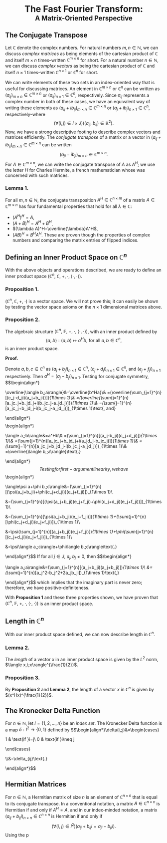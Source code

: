 <div style="text-align: center;">
  <h1 style="margin: 0; font-weight: bold;">The Fast Fourier Transform:</h1>
  <h2 style="margin: 0;">A Matrix-Oriented Perspective</h2>
</div>

## The Conjugate Transpose

Let $\mathbb{C}$ denote the complex numbers. For natural numbers $m,n\in\mathbb{N}$, we can discuss *complex matrices* as being elements of the cartesian product of $\mathbb{C}$ and itself $m\times n$ times–written $\mathbb{C}^{m\times n}$ for short. For a natural number $n\in\mathbb{N}$, we can discuss *complex vectors* as being the cartesian product of $\mathbb{C}$ and itself $n\times 1$ times–written $\mathbb{C}^{n\times 1}$ or $\mathbb{C}^{n}$ for short. 

We can write elements of these two sets in an index-oriented way that is useful for discussing matrices. An element in $\mathbb{C}^{m\times n}$ or $\mathbb{C}^{n}$ can be written as $(a_{ij})_{m\times n}\in \mathbb{C}^{m\times n}$ or $(a_{ij})_{n\times1}\in \mathbb{C}^n$, respectively. Since $a_{ij}$ represents a complex number in both of these cases, we have an equivalent way of writing these elements as  $(a_{ij}+ib_{ij})_{m\times n}\in \mathbb{C}^{m\times n}$ or $(a_{j}+ib_{j})_{n\times1}\in \mathbb{C}^n$, respectively–where
$$(\forall(i,j)\in I\times J)((a_{ij},\;b_{ij})\in\mathbb{R}^2)\text{.}$$
Now, we have a strong descriptive footing to describe complex vectors and matrices efficiently. The *conjugate transpose* of a matrix or a vector in $(a_{ij}+ib_{ij})_{m\times n}\in \mathbb{C}^{m\times n}$ can be written
$$(a_{ji}-ib_{ji})_{m\times n}\in \mathbb{C}^{m\times n}\text{.}$$
For $A\in\mathbb{C}^{m\times n}$, we can write the conjugate transpose of $A$ as $A^H$; we use the letter $H$ for Charles Hermite, a french mathematician whose was concerned with such matrices.

### Lemma 1.

For all $m,n\in\mathbb{N}$, the conjugate transposition $A^H\in\mathbb{C}^{n\times m}$ of a matrix $A\in\mathbb{C}^{m\times n}$ has four fundamental properties that hold for all $\lambda\in\mathbb{C}$:
- $(A^H)^H=A$,
- $(A+B)^H=A^H+B^H$,
- $(\lambda A)^H=\overline{\lambda}A^H$,
- $(AB)^H=B^HA^H$.
These are proven though the properties of complex numbers and comparing the matrix entries of flipped indices.

## Defining an Inner Product Space on $\mathbb{C}^n$

With the above objects and operations described, we are ready to define an inner product space $(\mathbb{C}^n,\;\mathbb{C},\;+,\;\cdot,\;\langle\cdot,\;\cdot\rangle)$. 

### Proposition 1.

$(\mathbb{C}^n,\;\mathbb{C},\;+,\;\cdot)$ is a vector space. We will not prove this; it can easily be shown by testing the vector space axioms on the $n\times 1$ dimensional matrices above.

### Proposition 2.

The algebraic structure $(\mathbb{C}^n,\;\mathbb{F},\;+,\;\cdot,\;\langle\cdot,\;\cdot\rangle)$, with an inner product defined by
$$\langle a,\;b\rangle:(a,b)\mapsto a^Hb\text{, for all }a,b\in\mathbb{C}^n\text{,}$$
is an inner product space.

**Proof.**

Denote $a,b,c\in\mathbb{C}^n$ as $(a_{j}+b_{j}i)_{n\times 1}\in\mathbb{C}^n$, $(c_{j}+d_{j}i)_{n\times 1}\in\mathbb{C}^n$, and $(e_j+f_ji)_{n\times 1}$ respectively. Then $a^H=(a_{j}-b_{j}i)_{n\times 1}$. Testing for conjugate symmetry, 
$$\begin{align*}

\overline{\langle b,\;a\rangle}&=\overline{b^Ha}\\&
=(\overline{\sum_{j=1}^{n}[(c_j-d_ji)(a_j+b_ji)}])_{1\times 1}\\&
=(\overline{\sum_{j=1}^{n}[a_jc_j+b_jd_j+i(b_jc_j-a_jd_j)]})_{1\times 1}\\&
=(\sum_{j=1}^{n}[a_jc_j+b_jd_j-i(b_jc_j-a_jd_j)])_{1\times 1}\text{, and}

\end{align*}$$
$$\begin{align*}

\langle a,\;b\rangle&=a^Hb\\&
=(\sum_{j=1}^{n}[(a_j-b_ji)(c_j+d_ji)])_{1\times 1}\\&
=(\sum_{j=1}^{n}[a_jc_j+b_jd_j+i(a_jd_j-b_jc_j)])_{1\times 1}\\&
=(\sum_{j=1}^{n}[a_jc_j+b_jd_j-i(b_jc_j-a_jd_j)])_{1\times 1}\\&
=\overline{\langle b,\;a\rangle}\text{.}

\end{align*}$$
Testing for first-argument linearity, we have
$$\begin{align*}

\langle\psi a+\phi b,\;c\rangle&=(\sum_{j=1}^{n}[(\psi(a_j+b_ji)+\phi(c_j+d_ji))(e_j+f_ji)])_{1\times 1}\\

&=(\sum_{j=1}^{n}[(\psi(a_j+b_ji)(e_j+f_ji)+\phi(c_j+d_ji)(e_j+f_ji))])_{1\times 1}\\

&=(\sum_{j=1}^{n}[\psi(a_j+b_ji)(e_j+f_ji)])_{1\times 1}+(\sum_{j=1}^{n}[\phi(c_j+d_ji)(e_j+f_ji)])_{1\times 1}\\

&=\psi(\sum_{j=1}^{n}[(a_j+b_ji)(e_j+f_ji)])_{1\times 1}+\phi(\sum_{j=1}^{n}[(c_j+d_ji)(e_j+f_ji)])_{1\times 1}\\

&=\psi\langle a,\;c\rangle+\phi\langle b,\;c\rangle\text{.}

\end{align*}$$
If for all $j\in J$, $a_j,b_j\neq 0$, then
$$\begin{align*}

\langle a,\;a\rangle&=(\sum_{j=1}^{n}[(a_j+b_ji)(a_j+b_ji)])_{1\times 1}\\
&=(\sum_{j=1}^{n}[a_j^2-b_j^2+2a_jb_ji])_{1\times 1}\text{,}

\end{align*}$$
which implies that the imaginary part is never zero; therefore, we have positive-definiteness.

With **Proposition 1** and these three properties shown, we have proven that $(\mathbb{C}^n,\;\mathbb{F},\;+,\;\cdot,\;\langle\cdot,\;\cdot\rangle)$ is an inner product space.

## Length in $\mathbb{C}^n$

With our inner product space defined, we can now describe length in $\mathbb{C}^n$. 

### Lemma 2.

The *length* of a vector $x$ in an inner product space is given by the $L^2$ norm, $\langle x,\;x\rangle^{\frac{1}{2}}$. 

### Proposition 3. 

By **Proposition 2** and **Lemma 2**, the length of a vector $x$ in $\mathbb{C}^n$ is given by $(x^Hx)^{\frac{1}{2}}$.

## The Kronecker Delta Function

For $n\in \mathbb{N}$, let $I=\{1,2,\dots,n\}$ be an *index set*. The Kronecker Delta function is a map $\delta:I^2\rightarrow\{0,1\}$ defined by
$$\begin{align*}\delta(i,\;j)&=\begin{cases}

1 & \text{if }i=j\\
0 & \text{if }i\neq j

\end{cases}

\\\\&=\delta_{ij}\text{.}

\end{align*}$$

## Hermitian Matrices

For $n\in\mathbb{N}$, a Hermitian matrix of size $n$ is an element of $\mathbb{C}^{n\times n}$ that is equal to its conjugate transpose. In a conventional notation, a matrix $A\in\mathbb{C}^{n\times n}$ is Hermitian if and only if $A^H=A$, and in our index-minded notation, a matrix $(a_{ij}+b_{ij}i)_{n\times n}\in\mathbb{C}^{n\times n}$ is Hermitian if and only if
$$(\forall(i,\;j)\in I^2)(a_{ij}+b_{ij}i=a_{ji}-b_{ji}i)\text{.}$$
Using the p